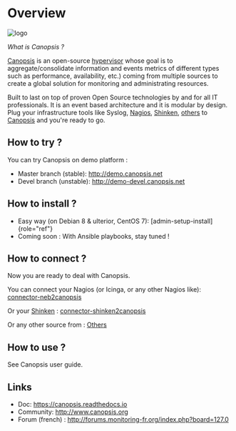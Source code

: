 # Overview

![logo](img/logo.png)

*What is Canopsis ?*

[Canopsis](http://canopsis.org) is an open-source
[hypervisor](https://www.capensis.fr/canopsis/) whose goal
is to aggregate/consolidate information and events metrics of different
types such as performance, availability, etc.) coming from multiple
sources to create a global solution for monitoring and administrating
resources.

Built to last on top of proven Open Source technologies by and for all
IT professionals. It is an event based architecture and it is modular by
design. Plug your infrastructure tools like Syslog,
[Nagios](https://git.canopsis.net/canopsis-connectors/connector-neb2canopsis),
[Shinken](https://git.canopsis.net/canopsis-connectors/connector-shinken2canopsis),
[others](https://git.canopsis.net/canopsis-connectors) to
[Canopsis](http://canopsis.org) and you're ready to go.

## How to try ?

You can try Canopsis on demo platform :

- Master branch (stable): <http://demo.canopsis.net>
- Devel branch (unstable): <http://demo-devel.canopsis.net>

## How to install ?

-   Easy way (on Debian 8 & ulterior, CentOS 7): [admin-setup-install]{role="ref"}
-   Coming soon : With Ansible playbooks, stay tuned !

## How to connect ?

Now you are ready to deal with Canopsis.

You can connect your Nagios (or Icinga, or any other Nagios like):
[connector-neb2canopsis](https://git.canopsis.net/canopsis-connectors/connector-neb2canopsis)

Or your [Shinken](https://github.com/naparuba/shinken) :
[connector-shinken2canopsis](https://git.canopsis.net/canopsis-connectors/connector-shinken2canopsis)

Or any other source from :
[Others](https://git.canopsis.net/canopsis-connectors)

## How to use ?

See Canopsis user guide.

## Links

- Doc: <https://canopsis.readthedocs.io>
- Community: <http://www.canopsis.org>
- Forum (french) : <http://forums.monitoring-fr.org/index.php?board=127.0>
